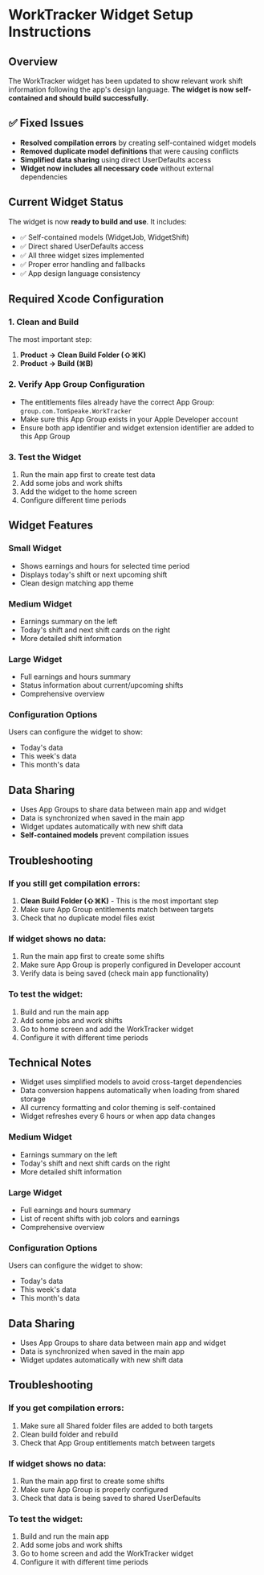 # WorkTracker Widget Setup Instructions

## Overview
The WorkTracker widget has been updated to show relevant work shift information following the app's design language. **The widget is now self-contained and should build successfully.**

## ✅ Fixed Issues
- **Resolved compilation errors** by creating self-contained widget models
- **Removed duplicate model definitions** that were causing conflicts
- **Simplified data sharing** using direct UserDefaults access
- **Widget now includes all necessary code** without external dependencies

## Current Widget Status
The widget is now **ready to build and use**. It includes:
- ✅ Self-contained models (WidgetJob, WidgetShift)
- ✅ Direct shared UserDefaults access
- ✅ All three widget sizes implemented
- ✅ Proper error handling and fallbacks
- ✅ App design language consistency

## Required Xcode Configuration

### 1. Clean and Build
The most important step:
1. **Product → Clean Build Folder (⇧⌘K)**
2. **Product → Build (⌘B)**

### 2. Verify App Group Configuration
- The entitlements files already have the correct App Group: `group.com.TomSpeake.WorkTracker`
- Make sure this App Group exists in your Apple Developer account
- Ensure both app identifier and widget extension identifier are added to this App Group

### 3. Test the Widget
1. Run the main app first to create test data
2. Add some jobs and work shifts
3. Add the widget to the home screen
4. Configure different time periods

## Widget Features

### Small Widget
- Shows earnings and hours for selected time period
- Displays today's shift or next upcoming shift
- Clean design matching app theme

### Medium Widget  
- Earnings summary on the left
- Today's shift and next shift cards on the right
- More detailed shift information

### Large Widget
- Full earnings and hours summary
- Status information about current/upcoming shifts
- Comprehensive overview

### Configuration Options
Users can configure the widget to show:
- Today's data
- This week's data  
- This month's data

## Data Sharing
- Uses App Groups to share data between main app and widget
- Data is synchronized when saved in the main app
- Widget updates automatically with new shift data
- **Self-contained models** prevent compilation issues

## Troubleshooting

### If you still get compilation errors:
1. **Clean Build Folder (⇧⌘K)** - This is the most important step
2. Make sure App Group entitlements match between targets
3. Check that no duplicate model files exist

### If widget shows no data:
1. Run the main app first to create some shifts
2. Make sure App Group is properly configured in Developer account
3. Verify data is being saved (check main app functionality)

### To test the widget:
1. Build and run the main app
2. Add some jobs and work shifts  
3. Go to home screen and add the WorkTracker widget
4. Configure it with different time periods

## Technical Notes
- Widget uses simplified models to avoid cross-target dependencies
- Data conversion happens automatically when loading from shared storage
- All currency formatting and color theming is self-contained
- Widget refreshes every 6 hours or when app data changes

### Medium Widget  
- Earnings summary on the left
- Today's shift and next shift cards on the right
- More detailed shift information

### Large Widget
- Full earnings and hours summary
- List of recent shifts with job colors and earnings
- Comprehensive overview

### Configuration Options
Users can configure the widget to show:
- Today's data
- This week's data  
- This month's data

## Data Sharing
- Uses App Groups to share data between main app and widget
- Data is synchronized when saved in the main app
- Widget updates automatically with new shift data

## Troubleshooting

### If you get compilation errors:
1. Make sure all Shared folder files are added to both targets
2. Clean build folder and rebuild
3. Check that App Group entitlements match between targets

### If widget shows no data:
1. Run the main app first to create some shifts
2. Make sure App Group is properly configured
3. Check that data is being saved to shared UserDefaults

### To test the widget:
1. Build and run the main app
2. Add some jobs and work shifts
3. Go to home screen and add the WorkTracker widget
4. Configure it with different time periods

